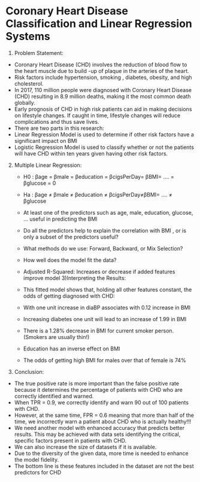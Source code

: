 # Coronary Heart Disease Classification and Linear Regression Systems
1) Problem Statement:
  - Coronary Heart Disease (CHD) involves the reduction of blood flow to the heart muscle due to build -up of plaque in  the arteries of the heart. 
  - Risk factors include hypertension, smoking , diabetes, obesity, and high cholesterol.
  - In 2017, 110 million people were diagnosed with Coronary Heart Disease (CHD) resulting in 8.9 million deaths, making it the most common death globally.
  - Early prognosis of CHD in high risk patients can aid in making decisions on lifestyle changes. If caught in time, lifestyle changes will reduce complications and thus save lives.
  - There are two parts in this research: 
  - Linear Regression Model is used to determine if other risk factors have a significant impact on BMI 
  - Logistic Regression Model is used to classify whether or not the patients will have CHD within ten years given having other risk factors.
2) Multiple Linear Regression:
   - H0 :  βage =  βmale = βeducation = βcigsPerDay= βBMI= …. = βglucose = 0
   - Ha :  βage ≠ βmale ≠ βeducation ≠ βcigsPerDay≠βBMI= …. ≠ βglucose

   - At least one of the predictors  such as age, male, education, glucose, ... useful in predicting the BMI
   - Do all the predictors help to explain the correlation with BMI , or is only a subset of the predictors useful?
   - What methods do we use: Forward, Backward, or Mix Selection?
   - How well does the model fit the data?
   - Adjusted R-Squared: Increases or decrease if added features improve model
3)Interpreting the Results: 
   - This fitted model shows that, holding all other features constant, the odds of getting diagnosed with CHD:
   - With one unit increase in diaBP associates with 0.12 increase in BMI
   - Increasing diabetes one unit will lead to an increase of 1.99 in BMI
   - There is a 1.28% decrease in BMI for current smoker person. (Smokers are usually thin!)
   - Education has an inverse effect on BMI 
   - The odds of getting high BMI for males over that of female is 74%
4) Conclusion:
  - The true positive rate is more important than the false positive rate because it determines the percentage of patients with CHD who are correctly identified and warned.
  - When TPR = 0.9, we correctly identify and warn 90 out of 100 patients with CHD. 
  - However, at the same time, FPR = 0.6 meaning that more than half of the time, we incorrectly warn a patient about CHD who is actually healthy!!!
  -  We need another model with enhanced accuracy that predicts better results. 
This may be achieved with data sets identifying the critical, specific factors present in patients with CHD.
  - We can also increase the size of datasets if it is available.
  - Due to the diversity of the given data, more time is needed to enhance the model fidelity.
  - The bottom line is these features included in the dataset are not the best predictors for CHD
